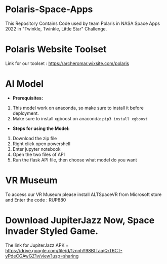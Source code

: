 # Polaris-Space-Apps
This Repository Contains Code used by team Polaris in NASA Space Apps 2022 in "Twinkle, Twinkle, Little Star" Challenge.

# Polaris Website Toolset

Link for our toolset : https://archeromar.wixsite.com/polaris

# AI Model
- **Prerequisites:**
1. This model work on anaconda, so make sure to install it before deployment.
2. Make sure to install xgboost on anaconda:
`pip3 install xgboost`

- **Steps for using the Model:**
1. Download the zip file
2. Right click open powershell
3. Enter jupyter notebook
4. Open the two files of API
5. Run the flask API file, then choose what model do you want

# VR Museum

To access our VR Museum please install ALTSpaceVR from Microsoft store and Enter the code : RUP880


# Download JupiterJazz Now, Space Invader Styled Game.

The link for JupiterJazz APK = https://drive.google.com/file/d/1znnhY98BfTaqiQrT6CT-yPdeCGAwGZ1v/view?usp=sharing
